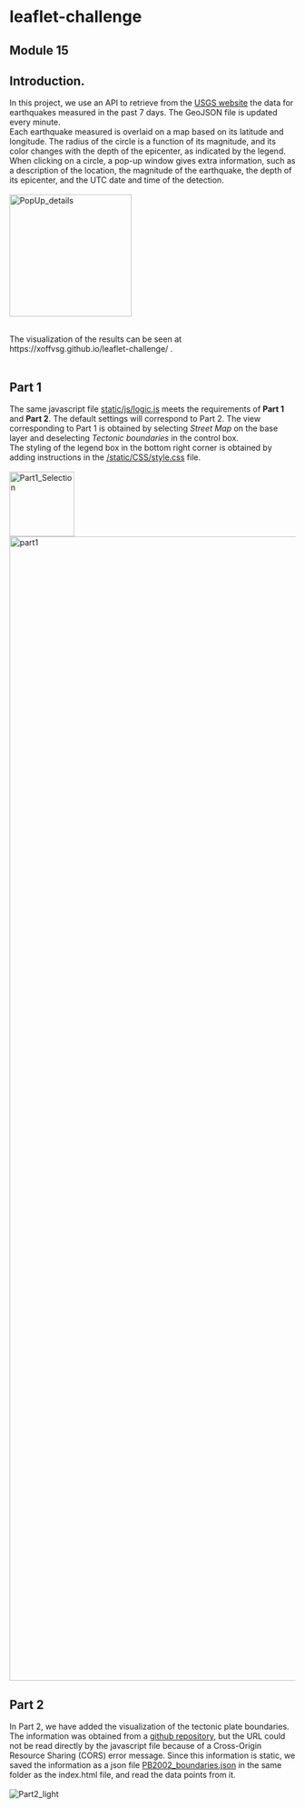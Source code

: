 # leaflet-challenge
## Module 15

## Introduction.
In this project, we use an API to retrieve from the [USGS website](https://earthquake.usgs.gov/earthquakes/feed/v1.0/geojson.php) the data for earthquakes measured in the past 7 days. The GeoJSON file is updated every minute.<br>
Each earthquake measured is overlaid on a map based on its latitude and longitude. The radius of the circle is a function of its magnitude, and its color changes with the depth of the epicenter, as indicated by the legend.<br>
When clicking on a circle, a pop-up window gives extra information, such as a description of the location, the magnitude of the earthquake, the depth of its epicenter, and the UTC date and time of the detection.<br>
<br>
<img width="215" alt="PopUp_details" src="https://github.com/xoffvsg/leaflet-challenge/assets/141395221/b2033ce8-cfa2-41a1-85b5-921fd5c47f15">

<br>
The visualization of the results can be seen at https://xoffvsg.github.io/leaflet-challenge/ .<br><br>


## Part 1
The same javascript file [static/js/logic.js](https://github.com/xoffvsg/leaflet-challenge/blob/main/static/js/logic.js) meets the requirements of __Part 1__ and __Part 2__. The default settings will correspond to Part 2. The view corresponding to Part 1 is obtained by selecting _Street Map_ on the base layer and deselecting _Tectonic boundaries_ in the control box. <br>
The styling of the legend box in the bottom right corner is obtained by adding instructions in the [/static/CSS/style.css](https://github.com/xoffvsg/leaflet-challenge/blob/main/static/css/style.css) file.<br><br>
<img width="114" alt="Part1_Selection" src="https://github.com/xoffvsg/leaflet-challenge/assets/141395221/0c7aaa25-d241-452e-92fd-8adab284f9e2">
<br>
<img width="2014" alt="part1" src="https://github.com/xoffvsg/leaflet-challenge/assets/141395221/1b41f963-4ea9-4e45-a1e7-f32163ca1906">
<br>

## Part 2
In Part 2, we have added the visualization of the tectonic plate boundaries. The information was obtained from a [github repository](https://github.com/fraxen/tectonicplates/tree/master), but the URL could not be read directly by the javascript file because of a Cross-Origin Resource Sharing (CORS) error message. Since this information is static, we saved the information as a json file [PB2002_boundaries.json](https://github.com/xoffvsg/leaflet-challenge/blob/main/PB2002_boundaries.json) in the same folder as the index.html file, and read the data points from it.<br><br>
![Part2_light](https://github.com/xoffvsg/leaflet-challenge/assets/141395221/b3532533-b2dd-45af-bf6b-132fa4c19db7)

